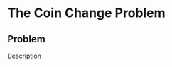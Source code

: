 # The Coin Change Problem

## Problem

[Description](https://www.hackerrank.com/challenges/coin-change/problem)